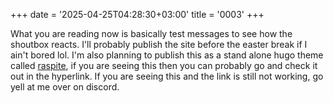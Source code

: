 +++
date = '2025-04-25T04:28:30+03:00'
title = '0003'
+++

What you are reading now is basically test messages to see how the shoutbox reacts. I'll probably publish the site before the easter break if I ain't bored lol. I'm also planning to publish this as a stand alone hugo theme called [raspite](https://github.com/infi-defi/raspite), if you are seeing this then you can probably go and check it out in the hyperlink. If you are seeing this and the link is still not working, go yell at me over on discord.